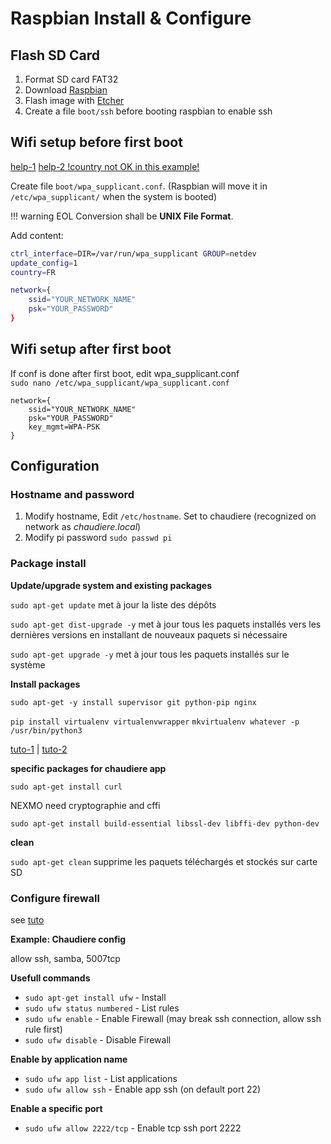 # Raspbian Install & Configure

## Flash SD Card
1. Format SD card FAT32
2. Download [Raspbian](https://www.raspberrypi.org/downloads/raspbian/)
3. Flash image with [Etcher](https://www.balena.io/etcher/)
4. Create a file `boot/ssh` before booting raspbian to enable ssh

## Wifi setup before first boot
[help-1](https://www.raspberrypi.org/documentation/configuration/wireless/wireless-cli.md)
[help-2 !country not OK in this example!](https://howchoo.com/g/ndy1zte2yjn/how-to-set-up-wifi-on-your-raspberry-pi-without-ethernet)

Create file `boot/wpa_supplicant.conf`. (Raspbian will move it in `/etc/wpa_supplicant/` when the system is booted)

!!! warning
    EOL Conversion shall be **UNIX File Format**.

Add content:
``` bash
ctrl_interface=DIR=/var/run/wpa_supplicant GROUP=netdev
update_config=1
country=FR

network={
    ssid="YOUR_NETWORK_NAME"
    psk="YOUR_PASSWORD"
}
```

## Wifi setup after first boot
If conf is done after first boot, edit wpa_supplicant.conf  
`sudo nano /etc/wpa_supplicant/wpa_supplicant.conf`
```shell
network={
    ssid="YOUR_NETWORK_NAME"
    psk="YOUR_PASSWORD"
    key_mgmt=WPA-PSK
}
```

## Configuration
### Hostname and password
1.  Modify hostname, Edit `/etc/hostname`. Set to chaudiere (recognized on network as *chaudiere.local*)
2.  Modify pi password `sudo passwd pi`
 
### Package install
**Update/upgrade system and existing packages**

`sudo apt-get update` met à jour la liste des dépôts

`sudo apt-get dist-upgrade -y` met à jour tous les paquets installés vers les dernières versions en installant de nouveaux paquets si nécessaire

`sudo apt-get upgrade -y` met à jour tous les paquets installés sur le système

**Install packages**

`sudo apt-get -y install supervisor git python-pip nginx`

`pip install virtualenv virtualenvwrapper`
`mkvirtualenv whatever -p /usr/bin/python3`

[tuto-1](https://virtualenvwrapper.readthedocs.io/en/latest/install.html)
 | [tuto-2](https://medium.com/@ronm333/virtual-environments-on-the-raspberry-pi-ead158a72cd5)

**specific packages for chaudiere app**

`sudo apt-get install curl`

NEXMO need cryptographie and cffi

`sudo apt-get install build-essential libssl-dev libffi-dev python-dev`

**clean**

`sudo apt-get clean` supprime les paquets téléchargés et stockés sur carte SD


### Configure firewall
see [tuto](https://www.tecmint.com/setup-ufw-firewall-on-ubuntu-and-debian/)

**Example: Chaudiere config**

allow ssh, samba, 5007tcp

**Usefull commands**

* `sudo apt-get install ufw` - Install
* `sudo ufw status numbered` - List rules 
* `sudo ufw enable` - Enable Firewall (may break ssh connection, allow ssh rule first)
* `sudo ufw disable` - Disable Firewall

**Enable by application name**

* `sudo ufw app list` - List applications
* `sudo ufw allow ssh` - Enable app ssh (on default port 22)

**Enable a specific port**

* `sudo ufw allow 2222/tcp` - Enable tcp ssh port 2222 
